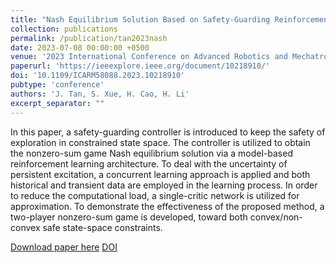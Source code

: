 ```yaml
---
title: "Nash Equilibrium Solution Based on Safety-Guarding Reinforcement Learning in Nonzero-Sum Game"
collection: publications
permalink: /publication/tan2023nash
date: 2023-07-08 00:00:00 +0500
venue: '2023 International Conference on Advanced Robotics and Mechatronics (ICARM)'
paperurl: 'https://ieeexplore.ieee.org/document/10218910/'
doi: '10.1109/ICARM58088.2023.10218910'
pubtype: 'conference'
authors: 'J. Tan, S. Xue, H. Cao, H. Li'
excerpt_separator: ""
---
```

In this paper, a safety-guarding controller is introduced to keep the safety of exploration in constrained state space. The controller is utilized to obtain the nonzero-sum game Nash equilibrium solution via a model-based reinforcement learning architecture. To deal with the uncertainty of persistent excitation, a concurrent learning approach is applied and both historical and transient data are employed in the learning process. In order to reduce the computational load, a single-critic network is utilized for approximation. To demonstrate the effectiveness of the proposed method, a two-player nonzero-sum game is developed, toward both convex/non-convex safe state-space constraints.

[Download paper here](https://ieeexplore.ieee.org/document/10218910/)
[DOI](10.1109/ICARM58088.2023.10218910)